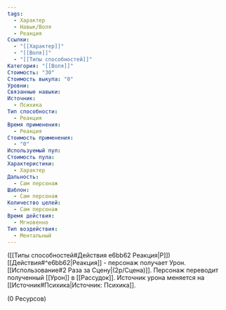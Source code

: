 ```yaml
---
tags:
  - Характер
  - Навык/Воля
  - Реакция
Ссылки:
  - "[[Характер]]"
  - "[[Воля]]"
  - "[[Типы способностей]]"
Категория: "[[Воля]]"
Стоимость: "30"
Стоимость выкупа: "0"
Уровни: 
Связанные навыки: 
Источник:
  - Психика
Тип способности:
  - Реакция
Время применения:
  - Реакция
Стоимость применения:
  - "0"
Используемый пул: 
Стоимость пула: 
Характеристики:
  - Характер
Дальность:
  - Сам персонаж
Шаблон:
  - Сам персонаж
Количество целей:
  - Сам персонаж
Время действия:
  - Мгновенно
Тип воздействия:
  - Ментальный
---
```

([[Типы способностей#Действия e6bb62 Реакция|Р]]) [[Действия#^e6bb62|Реакция]] - персонаж получает Урон. [[Использование#2 Раза за Сцену|(2р/Сцена)]]. 
Персонаж переводит полученный [[Урон]] в [[Рассудок]]. Источник урона меняется на [[Источник#Психика|Источник: Психика]]. 

(0 Ресурсов)